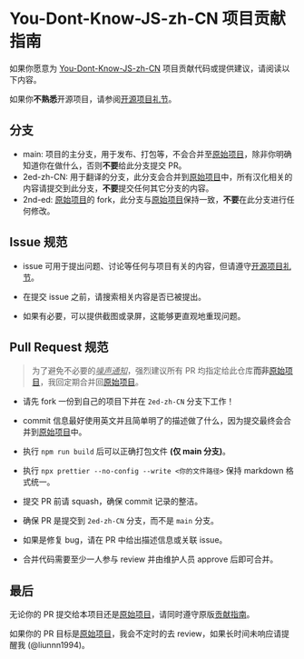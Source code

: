 # You-Dont-Know-JS-zh-CN 项目贡献指南

如果你愿意为 [You-Dont-Know-JS-zh-CN](https://github.com/liunnn1994/You-Dont-Know-JS-zh-CN) 项目贡献代码或提供建议，请阅读以下内容。

如果你**不熟悉**开源项目，请参阅[开源项目礼节](https://developer.mozilla.org/zh-CN/docs/MDN/Community/Open_source_etiquette)。

## 分支

-   main: 项目的主分支，用于发布、打包等，不会合并至[原始项目](https://github.com/getify/You-Dont-Know-JS/tree/2ed-zh-CN)，除非你明确知道你在做什么，否则**不要**给此分支提交 PR。
-   2ed-zh-CN: 用于翻译的分支，此分支会合并到[原始项目](https://github.com/getify/You-Dont-Know-JS/tree/2ed-zh-CN)中，所有汉化相关的内容请提交到此分支，**不要**提交任何其它分支的内容。
-   2nd-ed: [原始项目](https://github.com/getify/You-Dont-Know-JS/tree/2ed-zh-CN)的 fork，此分支与[原始项目](https://github.com/getify/You-Dont-Know-JS/tree/2ed-zh-CN)保持一致，**不要**在此分支进行任何修改。

## Issue 规范

-   issue 可用于提出问题、讨论等任何与项目有关的内容，但请遵守[开源项目礼节](https://developer.mozilla.org/zh-CN/docs/MDN/Community/Open_source_etiquette)。

-   在提交 issue 之前，请搜索相关内容是否已被提出。

-   如果有必要，可以提供截图或录屏，这能够更直观地重现问题。

## Pull Request 规范

> 为了避免不必要的<ins title="原作者不懂中文，并不会处理汉化相关 PR"><i>噪声通知</i></ins>，强烈建议所有 PR 均指定给此仓库**而非**[原始项目](https://github.com/getify/You-Dont-Know-JS/tree/2ed-zh-CN)，我回定期合并回[原始项目](https://github.com/getify/You-Dont-Know-JS/tree/2ed-zh-CN)。

-   请先 fork 一份到自己的项目下并在 `2ed-zh-CN` 分支下工作！
-   commit 信息最好使用英文并且简单明了的描述做了什么，因为提交最终会合并到[原始项目](https://github.com/getify/You-Dont-Know-JS/tree/2ed-zh-CN)中。

-   执行 `npm run build` 后可以正确打包文件 **(仅 main 分支)**。
-   执行 `npx prettier --no-config --write <你的文件路径>` 保持 markdown 格式统一。
-   提交 PR 前请 squash，确保 commit 记录的整洁。
-   确保 PR 是提交到 `2ed-zh-CN` 分支，而不是 `main` 分支。
-   如果是修复 bug，请在 PR 中给出描述信息或关联 issue。
-   合并代码需要至少一人参与 review 并由维护人员 approve 后即可合并。

## 最后

无论你的 PR 提交给本项目还是[原始项目](https://github.com/getify/You-Dont-Know-JS/tree/2ed-zh-CN)，请同时遵守原版[贡献指南](https://github.com/getify/You-Dont-Know-JS/blob/2nd-ed/CONTRIBUTING.md)。

如果你的 PR 目标是[原始项目](https://github.com/getify/You-Dont-Know-JS/tree/2ed-zh-CN)，我会不定时的去 review，如果长时间未响应请提醒我 (@liunnn1994)。
